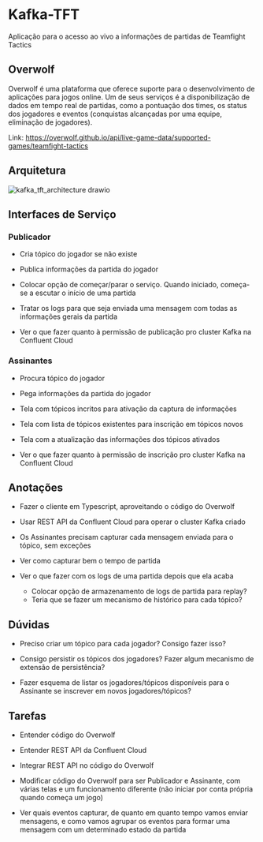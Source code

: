# Kafka-TFT

Aplicação para o acesso ao vivo a informações de partidas de Teamfight Tactics

## Overwolf

Overwolf é uma plataforma que oferece suporte para o desenvolvimento de aplicações 
para jogos online. Um de seus serviços é a disponibilização de dados em tempo real
de partidas, como a pontuação dos times, os status dos jogadores e eventos (conquistas
alcançadas por uma equipe, eliminação de jogadores).

Link: <https://overwolf.github.io/api/live-game-data/supported-games/teamfight-tactics>

## Arquitetura

![kafka_tft_architecture drawio](https://github.com/RenanGAS/Kafka-TFT/assets/68087317/5c22c9a2-f24d-4158-86b4-b459db0aa19c)

## Interfaces de Serviço

### Publicador

- Cria tópico do jogador se não existe

- Publica informações da partida do jogador

- Colocar opção de começar/parar o serviço. Quando iniciado, começa-se a escutar o início de uma partida

- Tratar os logs para que seja enviada uma mensagem com todas as informações gerais da partida

- Ver o que fazer quanto à permissão de publicação pro cluster Kafka na Confluent Cloud

### Assinantes

- Procura tópico do jogador

- Pega informações da partida do jogador

- Tela com tópicos incritos para ativação da captura de informações

- Tela com lista de tópicos existentes para inscrição em tópicos novos

- Tela com a atualização das informações dos tópicos ativados
 
- Ver o que fazer quanto à permissão de inscrição pro cluster Kafka na Confluent Cloud

## Anotações

- Fazer o cliente em Typescript, aproveitando o código do Overwolf

- Usar REST API da Confluent Cloud para operar o cluster Kafka criado

- Os Assinantes precisam capturar cada mensagem enviada para o tópico, sem exceções

- Ver como capturar bem o tempo de partida

- Ver o que fazer com os logs de uma partida depois que ela acaba
    - Colocar opção de armazenamento de logs de partida para replay?
    - Teria que se fazer um mecanismo de histórico para cada tópico?

## Dúvidas

- Preciso criar um tópico para cada jogador? Consigo fazer isso?

- Consigo persistir os tópicos dos jogadores? Fazer algum mecanismo de extensão de persistência?

- Fazer esquema de listar os jogadores/tópicos disponíveis para o Assinante se inscrever em novos jogadores/tópicos?

## Tarefas

- Entender código do Overwolf

- Entender REST API da Confluent Cloud

- Integrar REST API no código do Overwolf

- Modificar código do Overwolf para ser Publicador e Assinante, com várias telas e um funcionamento diferente (não iniciar por conta própria quando começa um jogo)

- Ver quais eventos capturar, de quanto em quanto tempo vamos enviar mensagens, e como vamos agrupar os eventos para formar uma mensagem com um determinado estado da partida
